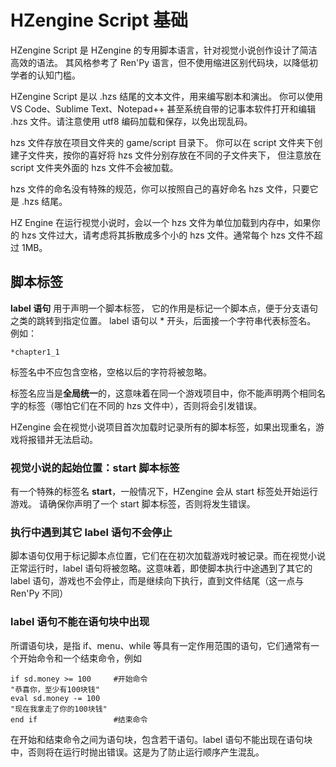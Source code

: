 # HZengine Script 基础
HZengine Script 是 HZengine 的专用脚本语言，针对视觉小说创作设计了简洁高效的语法。
其风格参考了 Ren'Py 语言，但不使用缩进区别代码块，以降低初学者的认知门槛。

HZengine Script 是以 .hzs 结尾的文本文件，用来编写剧本和演出。
你可以使用 VS Code、Sublime Text、Notepad++
甚至系统自带的记事本软件打开和编辑 .hzs 文件。请注意使用 utf8 编码加载和保存，以免出现乱码。

hzs 文件存放在项目文件夹的 game/script 目录下。
你可以在 script 文件夹下创建子文件夹，按你的喜好将 hzs 文件分别存放在不同的子文件夹下，
但注意放在 script 文件夹外面的 hzs 文件不会被加载。

hzs 文件的命名没有特殊的规范，你可以按照自己的喜好命名 hzs 文件，只要它是 .hzs 结尾。

HZ Engine 在运行视觉小说时，会以一个 hzs 文件为单位加载到内存中，如果你的 hzs 文件过大，请考虑将其拆散成多个小的 hzs 文件。通常每个 hzs 文件不超过 1MB。

## 脚本标签
**label 语句** 用于声明一个脚本标签，
它的作用是标记一个脚本点，便于分支语句之类的跳转到指定位置。
label 语句以 * 开头，后面接一个字符串代表标签名。
例如：
```renpy
*chapter1_1
```
标签名中不应包含空格，空格以后的字符将被忽略。

标签名应当是**全局统一**的，这意味着在同一个游戏项目中，你不能声明两个相同名字的标签（哪怕它们在不同的 hzs 文件中），否则将会引发错误。

HZengine 会在视觉小说项目首次加载时记录所有的脚本标签，如果出现重名，游戏将报错并无法启动。


### 视觉小说的起始位置：start 脚本标签
有一个特殊的标签名 **start**，一般情况下，HZengine 会从 start 标签处开始运行游戏。
请确保你声明了一个 start 脚本标签，否则将发生错误。

### 执行中遇到其它 label 语句不会停止

脚本语句仅用于标记脚本点位置，它们在在初次加载游戏时被记录。而在视觉小说正常运行时，label 语句将被忽略。这意味着，即使脚本执行中途遇到了其它的 label 语句，游戏也不会停止，而是继续向下执行，直到文件结尾（这一点与 Ren'Py 不同）

### label 语句不能在语句块中出现
所谓语句块，是指 if、menu、while 等具有一定作用范围的语句，它们通常有一个开始命令和一个结束命令，例如
```renpy
if sd.money >= 100     #开始命令
"恭喜你，至少有100块钱"
eval sd.money -= 100
"现在我拿走了你的100块钱"
end if                 #结束命令
```
在开始和结束命令之间为语句块，包含若干语句。label 语句不能出现在语句块中，否则将在运行时抛出错误。这是为了防止运行顺序产生混乱。
